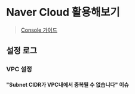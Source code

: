 # Naver Cloud 활용해보기 

> [Console 가이드](https://docs.nhncloud.com/ko/)

## 설정 로그 

### VPC 설정 

#### "Subnet CIDR가 VPC내에서 중복될 수 없습니다" 이슈 